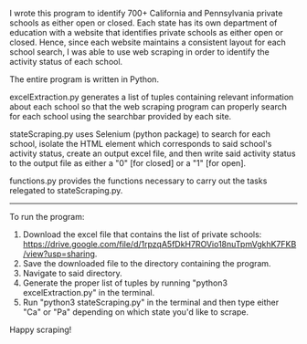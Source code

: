 I wrote this program to identify 700+ California and Pennsylvania private schools as either open or closed. Each state has its own department of
education with a website that identifies private schools as either open or closed. Hence, since each website maintains a consistent layout for 
each school search, I was able to use web scraping in order to identify the activity status of each school.

The entire program is written in Python.

excelExtraction.py generates a list of tuples containing relevant information about each school so that the web scraping program can properly search
for each school using the searchbar provided by each site.

stateScraping.py uses Selenium (python package) to search for each school, isolate the HTML element which corresponds to said school's activity status, 
create an output excel file, and then write said activity status to the output file as either a "0" [for closed] or a "1" [for open].

functions.py provides the functions necessary to carry out the tasks relegated to stateScraping.py.

***

To run the program:

1. Download the excel file that contains the list of private schools: https://drive.google.com/file/d/1rpzqA5fDkH7ROVio18nuTpmVgkhK7FKB/view?usp=sharing.
2. Save the downloaded file to the directory containing the program.
3. Navigate to said directory.
4. Generate the proper list of tuples by running "python3 excelExtraction.py" in the terminal.
5. Run "python3 stateScraping.py" in the terminal and then type either "Ca" or "Pa" depending on which state you'd like to scrape.

Happy scraping!
